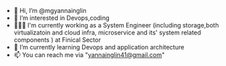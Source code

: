 - 👋 Hi, I’m @mgyannainglin
- 👀 I’m interested in Devops,coding
- 👨🏽‍💻 I'm currently working as a System Engineer (including storage,both virtualizatoin and cloud infra, microservice and its' system related components ) at Finical Sector
- 🌱 I’m currently learning Devops and application architecture
- 📫 You can reach me via "yannainglin41@gmail.com"

<!---
mgyannainglin/mgyannainglin is a ✨ special ✨ repository because its `README.md` (this file) appears on your GitHub profile.
You can click the Preview link to take a look at your changes.
--->
